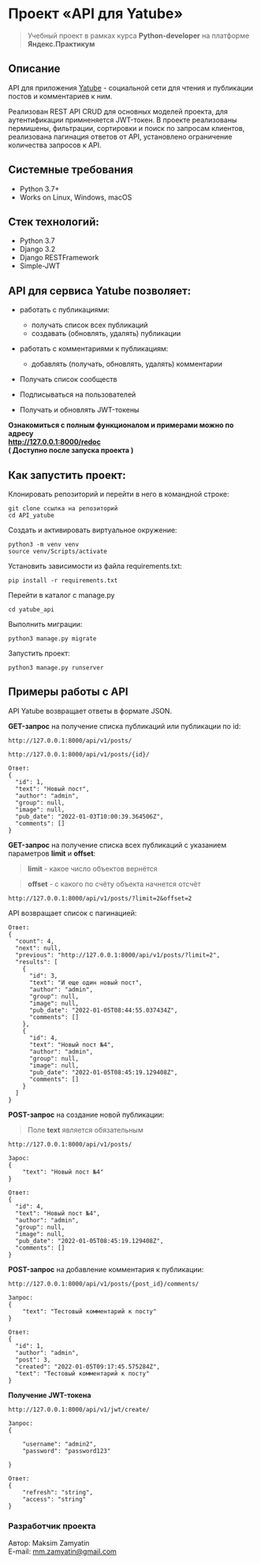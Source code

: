 # Проект «API для Yatube»

>Учебный проект в рамках курса __Python-developer__ на платформе __Яндекс.Практикум__

## Описание
API для приложения [Yatube](https://github.com/MaksimZAHM/Yatube) - социальной сети для чтения и публикации постов и комментариев к ним.

Реализован REST API CRUD для основных моделей проекта, для аутентификации примненяется JWT-токен. В проекте реализованы пермишены, фильтрации, сортировки и поиск по запросам клиентов, реализована пагинация ответов от API, установлено ограничение количества запросов к API.

## Системные требования
- Python 3.7+
- Works on Linux, Windows, macOS

## Стек технологий:
- Python 3.7
- Django 3.2
- Django RESTFramework
- Simple-JWT

## API для сервиса __Yatube__ позволяет:
* работать с публикациями:
  * получать список всех публикаций
  * создавать (обновлять, удалять) публикации

* работать с комментариями к публикациям:
  * добавлять (получать, обновлять, удалять) комментарии

* Получать список сообществ
* Подписываться на пользователей
* Получать и обновлять JWT-токены

__Ознакомиться с полным функционалом и примерами можно по адресу__   
__http://127.0.0.1:8000/redoc__  
__( Доступно после запуска проекта )__

## Как запустить проект:

Клонировать репозиторий и перейти в него в командной строке:
```
git clone ссылка на репозиторий
cd API_yatube
```

Cоздать и активировать виртуальное окружение:
```
python3 -m venv venv
source venv/Scripts/activate
```

Установить зависимости из файла requirements.txt:
```
pip install -r requirements.txt
```

Перейти в каталог с manage.py
```
cd yatube_api
```

Выполнить миграции:
```
python3 manage.py migrate
```

Запустить проект:
```
python3 manage.py runserver
```

## Примеры работы с API
API Yatube возвращает ответы в формате JSON.

__GET-запрос__ на получение списка публикаций или публикации по id:

```
http://127.0.0.1:8000/api/v1/posts/  

http://127.0.0.1:8000/api/v1/posts/{id}/
```

```
Ответ:
{
  "id": 1,
  "text": "Новый пост",
  "author": "admin",
  "group": null,
  "image": null,
  "pub_date": "2022-01-03T10:00:39.364506Z",
  "comments": []
}
```
__GET-запрос__ на получение списка всех публикаций с указанием параметров __limit__ и __offset__:

 > __limit__ - какое число объектов вернётся

 > __offset__ - с какого по счёту объекта начнется отсчёт

```
http://127.0.0.1:8000/api/v1/posts/?limit=2&offset=2
```

API возвращает список с пагинацией:

```
Ответ:
{
  "count": 4,
  "next": null,
  "previous": "http://127.0.0.1:8000/api/v1/posts/?limit=2",
  "results": [
    {
      "id": 3,
      "text": "И еще один новый пост",
      "author": "admin",
      "group": null,
      "image": null,
      "pub_date": "2022-01-05T08:44:55.037434Z",
      "comments": []
    },
    {
      "id": 4,
      "text": "Новый пост №4",
      "author": "admin",
      "group": null,
      "image": null,
      "pub_date": "2022-01-05T08:45:19.129408Z",
      "comments": []
    }
  ]
}
```
__POST-запрос__ на создание новой публикации:

> Поле __text__ является обязательным

`http://127.0.0.1:8000/api/v1/posts/`

```
Зарос:
{
    "text": "Новый пост №4"
}
```

```
Ответ:
{
  "id": 4,
  "text": "Новый пост №4",
  "author": "admin",
  "group": null,
  "image": null,
  "pub_date": "2022-01-05T08:45:19.129408Z",
  "comments": []
}
```

__POST-запрос__ на добавление комментария к публикации:

`http://127.0.0.1:8000/api/v1/posts/{post_id}/comments/`

```
Запрос:
{
    "text": "Тестовый комментарий к посту"
} 
```

```
Ответ:
{
  "id": 1,
  "author": "admin",
  "post": 3,
  "created": "2022-01-05T09:17:45.575284Z",
  "text": "Тестовый комментарий к посту"
}
```

__Получение JWT-токена__

`http://127.0.0.1:8000/api/v1/jwt/create/`

```
Запрос:
{

    "username": "admin2",
    "password": "password123"

}
```

```
Ответ:
{
    "refresh": "string",
    "access": "string"
}
```

### Разработчик проекта

Автор: Maksim Zamyatin  
E-mail: [mm.zamyatin@gmail.com](mailto:mm.zamyatin@gmail.com)
